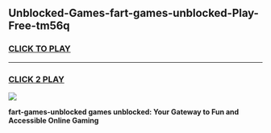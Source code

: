 
## Unblocked-Games-fart-games-unblocked-Play-Free-tm56q
<h3>
<a href="https://premium76.site?title=fart-games-unblocked&ref=22A">CLICK TO PLAY</a></h3>
<hr>

<h3>
<a href="https://premium76.site?title=fart-games-unblocked&ref=22A">CLICK 2 PLAY</a>
  
</h3>

<a href="https://premium76.site?title=fart-games-unblocked&ref=22A"><img src="https://clearcache.store/games.png"></a>


**fart-games-unblocked games unblocked: Your Gateway to Fun and Accessible Online Gaming**
